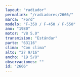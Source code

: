 ```yaml
---
layout: "radiador"
permalink: "/radiadores/2666/"
marca: "Ford"
modelo: "F-350 / F-450 / F-550"
ano: "1980"
motor: "V8 5.0"
transmision: "Estándar"
parte: "63116"
clima: "Con clima"
alto: "27 9/16"
ancho: "19 5/8"
observaciones: ""
id: "2666"
---
```


